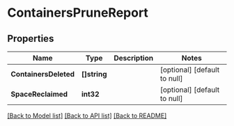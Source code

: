 # ContainersPruneReport

## Properties
Name | Type | Description | Notes
------------ | ------------- | ------------- | -------------
**ContainersDeleted** | **[]string** |  | [optional] [default to null]
**SpaceReclaimed** | **int32** |  | [optional] [default to null]

[[Back to Model list]](../README.md#documentation-for-models) [[Back to API list]](../README.md#documentation-for-api-endpoints) [[Back to README]](../README.md)

